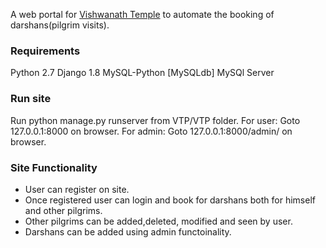 A web portal for [Vishwanath Temple](https://en.wikipedia.org/wiki/New_Vishwanath_Temple) to automate the booking of darshans(pilgrim visits).

### Requirements
Python 2.7
Django 1.8
MySQL-Python [MySQLdb]
MySQl Server

### Run site
Run python manage.py runserver from VTP/VTP folder.
For user: Goto 127.0.0.1:8000 on browser.
For admin: Goto 127.0.0.1:8000/admin/ on browser.

### Site Functionality
* User can register on site.
* Once registered user can login and book for darshans both for himself and other pilgrims.
* Other pilgrims can be added,deleted, modified and seen by user.
* Darshans can be added using admin functoinality.
